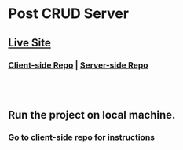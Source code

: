 # Post CRUD Server

## [Live Site](https://post-crud-c2d70.web.app/)

### [Client-side Repo](https://github.com/StepAsideLiL/post-crud-client) | [Server-side Repo](https://github.com/StepAsideLiL/post-crud-server)

<br>
<br>

## Run the project on local machine.

### [Go to client-side repo for instructions](https://github.com/StepAsideLiL/post-crud-client)
